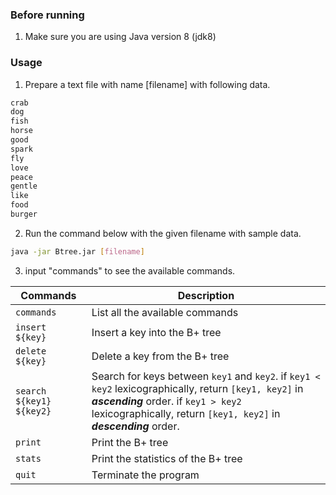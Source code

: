 ### Before running
1) Make sure you are using Java version 8 (jdk8)

### Usage
1) Prepare a text file with name [filename] with following data.
```bash
crab
dog
fish
horse
good
spark
fly
love
peace
gentle
like
food
burger
```
2) Run the command below with the given filename with sample data. 

```bash
java -jar Btree.jar [filename]
```

3) input "commands" to see the available commands.

| Commands                 | Description                                                                                                                                                                                                         |
|--------------------------|---------------------------------------------------------------------------------------------------------------------------------------------------------------------------------------------------------------------|
| `commands`               | List all the available commands                                                                                                                                                                                     |
| `insert ${key}`          | Insert a key into the B+ tree                                                                                                                                                                                       |
| `delete ${key}`          | Delete a key from the B+ tree                                                                                                                                                                                       |
| `search ${key1} ${key2}` | Search for keys between `key1` and `key2`. if `key1 < key2` lexicographically, return `[key1, key2]` in ***ascending*** order. if `key1 > key2` lexicographically, return `[key1, key2]` in ***descending*** order. |
| `print`                  | Print the B+ tree                                                                                                                                                                                                   |
| `stats`                  | Print the statistics of the B+ tree                                                                                                                                                                                 |
| `quit`                   | Terminate the program                                                                                                                                                                                               |

